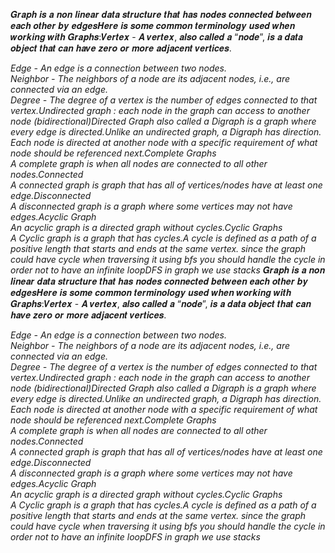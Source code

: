 
𝑮𝒓𝒂𝒑𝒉 𝒊𝒔 𝒂 𝒏𝒐𝒏 𝒍𝒊𝒏𝒆𝒂𝒓 𝒅𝒂𝒕𝒂 𝒔𝒕𝒓𝒖𝒄𝒕𝒖𝒓𝒆 𝒕𝒉𝒂𝒕 𝒉𝒂𝒔 𝒏𝒐𝒅𝒆𝒔 𝒄𝒐𝒏𝒏𝒆𝒄𝒕𝒆𝒅 𝒃𝒆𝒕𝒘𝒆𝒆𝒏 𝒆𝒂𝒄𝒉 𝒐𝒕𝒉𝒆𝒓 𝒃𝒚 𝒆𝒅𝒈𝒆𝒔𝑯𝒆𝒓𝒆 𝒊𝒔 𝒔𝒐𝒎𝒆 𝒄𝒐𝒎𝒎𝒐𝒏 𝒕𝒆𝒓𝒎𝒊𝒏𝒐𝒍𝒐𝒈𝒚 𝒖𝒔𝒆𝒅 𝒘𝒉𝒆𝒏 𝒘𝒐𝒓𝒌𝒊𝒏𝒈 𝒘𝒊𝒕𝒉 𝑮𝒓𝒂𝒑𝒉𝒔:𝑽𝒆𝒓𝒕𝒆𝒙 - 𝑨 𝒗𝒆𝒓𝒕𝒆𝒙, 𝒂𝒍𝒔𝒐 𝒄𝒂𝒍𝒍𝒆𝒅 𝒂 “𝒏𝒐𝒅𝒆”, 𝒊𝒔 𝒂 𝒅𝒂𝒕𝒂 𝒐𝒃𝒋𝒆𝒄𝒕 𝒕𝒉𝒂𝒕 𝒄𝒂𝒏 𝒉𝒂𝒗𝒆 𝒛𝒆𝒓𝒐 𝒐𝒓 𝒎𝒐𝒓𝒆 𝒂𝒅𝒋𝒂𝒄𝒆𝒏𝒕 𝒗𝒆𝒓𝒕𝒊𝒄𝒆𝒔.
  
*Edge - An edge is a connection between two nodes.  
Neighbor - The neighbors of a node are its adjacent nodes, i.e., are connected via an edge.*  
*Degree - The degree of a vertex is the number of edges connected to that vertex.Undirected graph : each node in the graph can access to another node (bidirectional)Directed Graph also called a Digraph is a graph where every edge is directed.Unlike an undirected graph, a Digraph has direction. Each node is directed at another node with a specific requirement of what node should be referenced next.Complete Graphs*  
*A complete graph is when all nodes are connected to all other nodes.Connected*  
*A connected graph is graph that has all of vertices/nodes have at least one edge.Disconnected*  
*A disconnected graph is a graph where some vertices may not have edges.Acyclic Graph*  
*An acyclic graph is a directed graph without cycles.Cyclic Graphs*  
*A Cyclic graph is a graph that has cycles.A cycle is defined as a path of a positive length that starts and ends at the same vertex. since the graph could have cycle when traversing it using bfs you should handle the cycle in order not to have an infinite loopDFS in graph we use stacks*
𝑮𝒓𝒂𝒑𝒉 𝒊𝒔 𝒂 𝒏𝒐𝒏 𝒍𝒊𝒏𝒆𝒂𝒓 𝒅𝒂𝒕𝒂 𝒔𝒕𝒓𝒖𝒄𝒕𝒖𝒓𝒆 𝒕𝒉𝒂𝒕 𝒉𝒂𝒔 𝒏𝒐𝒅𝒆𝒔 𝒄𝒐𝒏𝒏𝒆𝒄𝒕𝒆𝒅 𝒃𝒆𝒕𝒘𝒆𝒆𝒏 𝒆𝒂𝒄𝒉 𝒐𝒕𝒉𝒆𝒓 𝒃𝒚 𝒆𝒅𝒈𝒆𝒔𝑯𝒆𝒓𝒆 𝒊𝒔 𝒔𝒐𝒎𝒆 𝒄𝒐𝒎𝒎𝒐𝒏 𝒕𝒆𝒓𝒎𝒊𝒏𝒐𝒍𝒐𝒈𝒚 𝒖𝒔𝒆𝒅 𝒘𝒉𝒆𝒏 𝒘𝒐𝒓𝒌𝒊𝒏𝒈 𝒘𝒊𝒕𝒉 𝑮𝒓𝒂𝒑𝒉𝒔:𝑽𝒆𝒓𝒕𝒆𝒙 - 𝑨 𝒗𝒆𝒓𝒕𝒆𝒙, 𝒂𝒍𝒔𝒐 𝒄𝒂𝒍𝒍𝒆𝒅 𝒂 “𝒏𝒐𝒅𝒆”, 𝒊𝒔 𝒂 𝒅𝒂𝒕𝒂 𝒐𝒃𝒋𝒆𝒄𝒕 𝒕𝒉𝒂𝒕 𝒄𝒂𝒏 𝒉𝒂𝒗𝒆 𝒛𝒆𝒓𝒐 𝒐𝒓 𝒎𝒐𝒓𝒆 𝒂𝒅𝒋𝒂𝒄𝒆𝒏𝒕 𝒗𝒆𝒓𝒕𝒊𝒄𝒆𝒔.
  
*Edge - An edge is a connection between two nodes.  
Neighbor - The neighbors of a node are its adjacent nodes, i.e., are connected via an edge.*  
*Degree - The degree of a vertex is the number of edges connected to that vertex.Undirected graph : each node in the graph can access to another node (bidirectional)Directed Graph also called a Digraph is a graph where every edge is directed.Unlike an undirected graph, a Digraph has direction. Each node is directed at another node with a specific requirement of what node should be referenced next.Complete Graphs*  
*A complete graph is when all nodes are connected to all other nodes.Connected*  
*A connected graph is graph that has all of vertices/nodes have at least one edge.Disconnected*  
*A disconnected graph is a graph where some vertices may not have edges.Acyclic Graph*  
*An acyclic graph is a directed graph without cycles.Cyclic Graphs*  
*A Cyclic graph is a graph that has cycles.A cycle is defined as a path of a positive length that starts and ends at the same vertex. since the graph could have cycle when traversing it using bfs you should handle the cycle in order not to have an infinite loopDFS in graph we use stacks*
